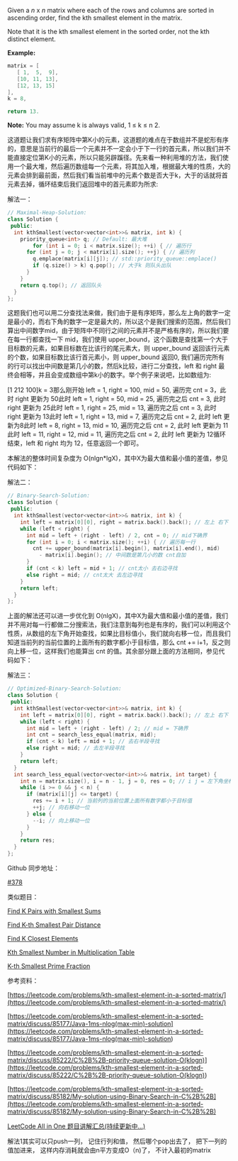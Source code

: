 Given a _n_ x _n_ matrix where each of the rows and columns are sorted in ascending order, find the kth smallest element in the matrix.

Note that it is the kth smallest element in the sorted order, not the kth distinct element.

**Example:**

```cpp
matrix = [
   [ 1,  5,  9],
   [10, 11, 13],
   [12, 13, 15]
],
k = 8,

return 13.
```

**Note:** You may assume k is always valid, 1 ≤ k ≤ n 2.

这道题让我们求有序矩阵中第K小的元素，这道题的难点在于数组并不是蛇形有序的，意思是当前行的最后一个元素并不一定会小于下一行的首元素，所以我们并不能直接定位第K小的元素，所以只能另辟蹊径。先来看一种利用堆的方法，我们使用一个最大堆，然后遍历数组每一个元素，将其加入堆，根据最大堆的性质，大的元素会排到最前面，然后我们看当前堆中的元素个数是否大于k，大于的话就将首元素去掉，循环结束后我们返回堆中的首元素即为所求:

解法一：

```cpp
// Maximal-Heap-Solution:
class Solution {
 public:
  int kthSmallest(vector<vector<int>>& matrix, int k) {
    priority_queue<int> q; // Default: 最大堆
	    for (int i = 0; i < matrix.size(); ++i) { // 遍历行
      for (int j = 0; j < matrix[i].size(); ++j) { // 遍历列
        q.emplace(matrix[i][j]); // std::priority_queue::emplace()
        if (q.size() > k) q.pop(); // 大于k 则队头出队
      }
    }
    return q.top(); // 返回队头
  }
};
```

这题我们也可以用二分查找法来做，我们由于是有序矩阵，那么左上角的数字一定是最小的，而右下角的数字一定是最大的，所以这个是我们搜索的范围，然后我们算出中间数字mid，由于矩阵中不同行之间的元素并不是严格有序的，所以我们要在每一行都查找一下 mid，我们使用 upper_bound，这个函数是查找第一个大于目标数的元素，如果目标数在比该行的尾元素大，则 upper_bound 返回该行元素的个数，如果目标数比该行首元素小，则 upper_bound 返回0, 我们遍历完所有的行可以找出中间数是第几小的数，然后k比较，进行二分查找，left 和 right 最终会相等，并且会变成数组中第k小的数字。举个例子来说吧，比如数组为:

\[1 212 100\]k = 3那么刚开始 left = 1, right = 100, mid = 50, 遍历完 cnt = 3，此时 right 更新为 50此时 left = 1, right = 50, mid = 25, 遍历完之后 cnt = 3, 此时 right 更新为 25此时 left = 1, right = 25, mid = 13, 遍历完之后 cnt = 3, 此时 right 更新为 13此时 left = 1, right = 13, mid = 7, 遍历完之后 cnt = 2, 此时 left 更新为8此时 left = 8, right = 13, mid = 10, 遍历完之后 cnt = 2, 此时 left 更新为 11此时 left = 11, right = 12, mid = 11, 遍历完之后 cnt = 2, 此时 left 更新为 12循环结束，left 和 right 均为 12，任意返回一个即可。

本解法的整体时间复杂度为 O(nlgn\*lgX)，其中X为最大值和最小值的差值，参见代码如下：

解法二：

```cpp
// Binary-Search-Solution:
class Solution {
 public:
  int kthSmallest(vector<vector<int>>& matrix, int k) {
    int left = matrix[0][0], right = matrix.back().back(); // 左上 右下
    while (left < right) {
      int mid = left + (right - left) / 2, cnt = 0; // mid下确界
      for (int i = 0; i < matrix.size(); ++i) { // 遍历每一行
        cnt += upper_bound(matrix[i].begin(), matrix[i].end(), mid)
          - matrix[i].begin(); // 中间数是第几小的数 cnt自加
      }
      if (cnt < k) left = mid + 1; // cnt太小 去右边寻找
      else right = mid; // cnt太大 去左边寻找
    }
    return left;
  }
};
```

上面的解法还可以进一步优化到 O(nlgX)，其中X为最大值和最小值的差值，我们并不用对每一行都做二分搜索法，我们注意到每列也是有序的，我们可以利用这个性质，从数组的左下角开始查找，如果比目标值小，我们就向右移一位，而且我们知道当前列的当前位置的上面所有的数字都小于目标值，那么 cnt += i+1，反之则向上移一位，这样我们也能算出 cnt 的值。其余部分跟上面的方法相同，参见代码如下：

解法三：

```cpp
// Optimized-Binary-Search-Solution:
class Solution {
 public:
  int kthSmallest(vector<vector<int>>& matrix, int k) {
    int left = matrix[0][0], right = matrix.back().back(); // 左上 右下
    while (left < right) {
      int mid = left + (right - left) / 2; // mid = 下确界
      int cnt = search_less_equal(matrix, mid);
      if (cnt < k) left = mid + 1; // 去右半段寻找
      else right = mid; // 去左半段寻找
    }
    return left;
  }
  int search_less_equal(vector<vector<int>>& matrix, int target) {
    int n = matrix.size(), i = n - 1, j = 0, res = 0; // i j = 左下角坐标
    while (i >= 0 && j < n) {
      if (matrix[i][j] <= target) {
        res += i + 1; // 当前列的当前位置上面所有数字都小于目标值
        ++j; // 向右移动一位
      } else {
        --i; // 向上移动一位
      }
    }
    return res;
  }
};
```

Github 同步地址：

[#378](https://github.com/grandyang/leetcode/issues/378)

类似题目：

[Find K Pairs with Smallest Sums](http://www.cnblogs.com/grandyang/p/5653127.html)

[Find K-th Smallest Pair Distance](http://www.cnblogs.com/grandyang/p/8627783.html)

[Find K Closest Elements](http://www.cnblogs.com/grandyang/p/7519466.html)

[Kth Smallest Number in Multiplication Table](http://www.cnblogs.com/grandyang/p/8367505.html)

[K-th Smallest Prime Fraction](https://www.cnblogs.com/grandyang/p/9135156.html)

参考资料：

[https://leetcode.com/problems/kth-smallest-element-in-a-sorted-matrix/](https://leetcode.com/problems/kth-smallest-element-in-a-sorted-matrix/)

[](<https://leetcode.com/problems/kth-smallest-element-in-a-sorted-matrix/discuss/85177/Java-1ms-nlog(max-min)-solution>)[https://leetcode.com/problems/kth-smallest-element-in-a-sorted-matrix/discuss/85177/Java-1ms-nlog(max-min)-solution](<https://leetcode.com/problems/kth-smallest-element-in-a-sorted-matrix/discuss/85177/Java-1ms-nlog(max-min)-solution>)

[](<https://leetcode.com/problems/kth-smallest-element-in-a-sorted-matrix/discuss/85222/C%2B%2B-priority-queue-solution-O(klogn)>)[https://leetcode.com/problems/kth-smallest-element-in-a-sorted-matrix/discuss/85222/C%2B%2B-priority-queue-solution-O(klogn)](<https://leetcode.com/problems/kth-smallest-element-in-a-sorted-matrix/discuss/85222/C%2B%2B-priority-queue-solution-O(klogn)>)

[https://leetcode.com/problems/kth-smallest-element-in-a-sorted-matrix/discuss/85182/My-solution-using-Binary-Search-in-C%2B%2B](https://leetcode.com/problems/kth-smallest-element-in-a-sorted-matrix/discuss/85182/My-solution-using-Binary-Search-in-C%2B%2B)

[LeetCode All in One 题目讲解汇总(持续更新中...)](http://www.cnblogs.com/grandyang/p/4606334.html)

解法1其实可以只push一列， 记住行列和值， 然后哪个pop出去了， 把下一列的值加进来， 这样内存消耗就会由n平方变成O（n)了， 不计入最初的matrix
